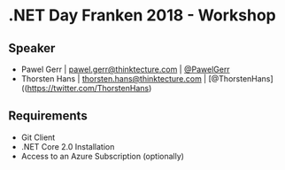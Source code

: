 # .NET Day Franken 2018 - Workshop

## Speaker

* Pawel Gerr | pawel.gerr@thinktecture.com | [@PawelGerr](https://twitter.com/PawelGerr)
* Thorsten Hans | thorsten.hans@thinktecture.com | [@ThorstenHans]((https://twitter.com/ThorstenHans)

## Requirements

* Git Client
* .NET Core 2.0 Installation
* Access to an Azure Subscription (optionally)
